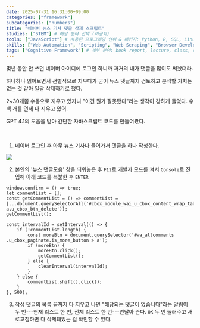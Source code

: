 ```yaml
---
date: 2025-07-31 16:31:00+09:00
categories: ["framework"]
subcategories: ["numbers"]
title: "네이버 뉴스 기사 댓글 삭제 스크립트"
studies: ["STEM"] # 해당 분야 선택 (이공학)
tools: ["JavaScript"] # 사용된 프로그래밍 언어 & 패키지: Python, R, SQL, Linux, LaTeX, Hugo, JavaScript, C, C++, HTML
skills: ["Web Automation", "Scripting", "Web Scraping", "Browser Developer Tools", "DOM Manipulation", "Automation Scripting", "Problem Solving", "Data Cleaning"] # 발행 전 AI 돌려서 링크드인 공식 카테고리 및 skill taxonomy 기준으로 핵심 quantitative/qualitative/technical/academic skill set 만 ["skill1", "skill2", ...] 1열 형태로 추출
tags: ["Cognitive Framework"] # 세부 분야: book report, lecture, class, data science, data analytics, mathematics, statistics, DB, algorithm, ML, AI
---
```


몇년 동안 안 쓰던 네이버 아이디에 로그인 하니까 과거의 내가 댓글을 많이도 써놨더라.

하나하나 읽어보면서 선별적으로 지우다가 굳이 뉴스 댓글까지 검토하고 분석할 가치는 없는 것 같아 일괄 삭제하기로 했다.

2~30개쯤 수동으로 지우고 있자니 <span class="quote">"이건 뭔가 잘못됐다"</span>라는 생각이 강하게 들었다. 수백 개를 언제 다 지우고 있어.

GPT 4.1의 도움을 받아 간단한 자바스크립트 코드를 만들어봤다.

<br>

1. 네이버 로그인 후 아무 뉴스 기사나 들어가서 댓글을 하나 작성한다.

![](https://i.imgur.com/RPHktGb.png)

2. 본인의 '뉴스 댓글모음' 창을 띄워놓은 후 `F12`로 개발자 모드를 켜서 `Console`로 진입해 아래 코드를 복붙한 후 `ENTER`

```
window.confirm = () => true;
let commentList = [];
const getCommentList = () => commentList = [...document.querySelectorAll('#cbox_module_wai_u_cbox_content_wrap_tabpanel a.u_cbox_btn_delete')];
getCommentList();

const intervalId = setInterval(() => {
    if (!commentList.length) {
        const moreBtn = document.querySelector('#wa_allcomments .u_cbox_paginate.is_more_button > a');
        if (moreBtn) {
            moreBtn.click();
            getCommentList();
        } else {
            clearInterval(intervalId);
        }
    } else {
        commentList.shift().click();
    }
}, 500);
```

3. 작성 댓글의 목록 끝까지 다 지우고 나면 <span class="quote">"해당되는 댓글이 없습니다"</span>라는 알림이 두 번---<span class="append">현재 리스트 한 번, 전체 리스트 한 번</span>---연달아 뜬다. `OK` 두 번 눌러주고 새로고침하면 다 삭제돼있는 걸 확인할 수 있다.